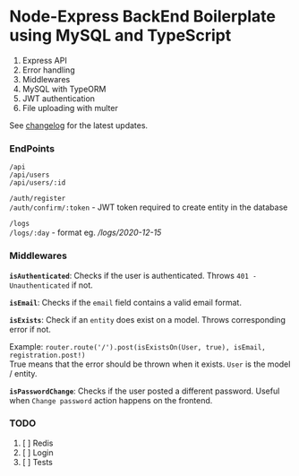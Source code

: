 # Node-Express BackEnd Boilerplate using MySQL and TypeScript

1. Express API
2. Error handling
3. Middlewares
4. MySQL with TypeORM
5. JWT authentication
6. File uploading with multer

See [changelog](https://github.com/kmpizmad/node-express-mysql-typescript-boilerplate/blob/main/CHANGELOG.md) for the latest updates.

### EndPoints

`/api`<br />
`/api/users`<br />
`/api/users/:id`

`/auth/register`<br />
`/auth/confirm/:token` - JWT token required to create entity in the database

`/logs`<br />
`/logs/:day` - format eg. _/logs/2020-12-15_

### Middlewares

**`isAuthenticated`**: Checks if the user is authenticated. Throws `401 - Unauthenticated` if not.

**`isEmail`**: Checks if the `email` field contains a valid email format.

**`isExists`**: Check if an `entity` does exist on a model. Throws corresponding error if not.

Example: `router.route('/').post(isExistsOn(User, true), isEmail, registration.post!)`<br />
True means that the error should be thrown when it exists. `User` is the model / entity.

**`isPasswordChange`**: Checks if the user posted a different password. Useful when `Change password` action happens on the frontend.

### TODO

1. [ ] Redis
2. [ ] Login
3. [ ] Tests
